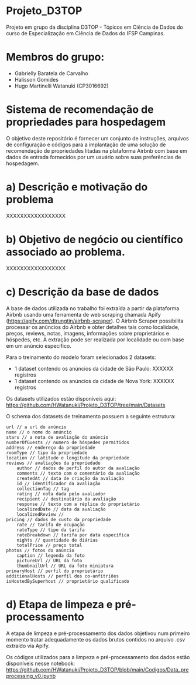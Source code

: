 # Projeto_D3TOP
Projeto em grupo da disciplina D3TOP - Tópicos em Ciência de Dados do curso de Especialização em Ciência de Dados do IFSP Campinas.

# Membros do grupo: 
- Gabrielly Baratela de Carvalho
- Halisson Gomides
- Hugo Martinelli Watanuki (CP3016692)

# Sistema de recomendação de propriedades para hospedagem
O objetivo deste repositório é fornecer um conjunto de instruções, arquivos de configuração e códigos para a implantação de uma solução de recomendação de propriedades litadas na plataforma Airbnb com base em dados de entrada fornecidos por um usuário sobre suas preferências de hospedagem. 

# a) Descrição e motivação do problema
XXXXXXXXXXXXXXXXX

# b) Objetivo de negócio ou científico associado ao problema.
XXXXXXXXXXXXXXXXX

# c) Descrição da base de dados
A base de dados utilizada no trabalho foi extraída a partir da plataforma Airbnb usando uma ferramenta de web scraping chamada Apify (https://apify.com/dtrungtin/airbnb-scraper). O Airbnb Scraper possibilita processar os anúncios do Airbnb e obter detalhes tais como localidade, preços, reviews, notas, imagens, informações sobre proprietários e hóspedes, etc. A extração pode ser realizada por localidade ou com base em um anúncio específico.

Para o treinamento do modelo foram selecionados 2 datasets:
- 1 dataset contendo os anúncios da cidade de São Paulo: XXXXXX registros
- 1 dataset contendo os anúncios da cidade de Nova York: XXXXXX registros

Os datasets utilizados estão disponíveis aqui: https://github.com/HWatanuki/Projeto_D3TOP/tree/main/Datasets

O schema dos datasets de treinamento possuem a seguinte estrutura:

    url // a url do anúncio
    name // o nome do anúncio
    stars // a nota de avaliação do anúncio
    numberOfGuests // numero de hóspedes permitidos
    address // endereço da propriedade
    roomType // tipo da propriedade
    location // latitude e longitude da propriedade
    reviews // avaliações da propriedade
        author // dados de perfil do autor da avaliação
        comments // texto com o comentário da avaliação
        createdAt // data de criação da avaliação
        id // identificador da avaliação
        collectionTag // tag
        rating // nota dada pelo avaliador
        recipient // destinatário da avaliação
        response // texto com a réplica do proprietário
        localizedDate // data da avaliação
        localizedReview //
    pricing // dados de custo da propriedade
        rate // tarifa de ocupação
        rateType // tipo da tarifa
        rateBreakdown // tarifa por data específica
        nights // quantidade de diárias
        totalPrice // preço total
    photos // fotos do anúncio
        caption // legenda da foto
        pictureUrl // URL da foto
        thumbnailUrl // URL da foto miniatura
    primaryHost // perfil do proprietário
    additionalHosts // perfil dos co-anfitriões
    isHostedBySuperhost // proprietário qualificado

# d) Etapa de limpeza e pré-processamento
A etapa de limpeza e pré-processamento dos dados objetivou num primeiro momento tratar adequadamente os dados brutos contidos no arquivo .csv extraído via Apify.

Os códigos utilizados para a limpeza e pré-processamento dos dados estão disponíveis nesse notebook: https://github.com/HWatanuki/Projeto_D3TOP/blob/main/Codigos/Data_preprocessing_v0.ipynb






